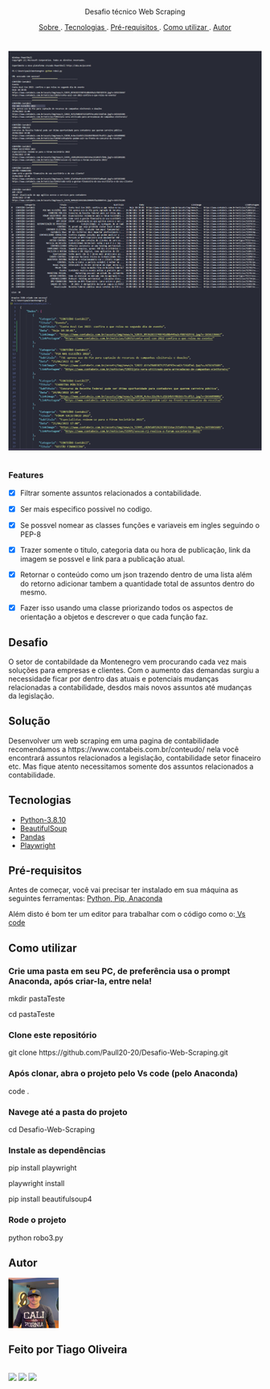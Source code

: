 <p align="center"> Desafio técnico Web Scraping </p>

<p align="center"> 
    <a href="#sobre" >Sobre </a> .
    <a href="#tecnologias" > Tecnologias </a> .
    <a href="#pre-requisitos" > Pré-requisitos </a> .
    <a href="#como-utilizar" > Como utilizar </a> .
    <a href="#autor" > Autor</a>
</p>

#

<img align="center" src="https://github.com/Paull20-20/Desafio-Web-Scraping/blob/master/imagens/print1.1.png">
<img align="center" src="https://github.com/Paull20-20/Desafio-Web-Scraping/blob/master/imagens/print2.png">
<img align="center" src="https://github.com/Paull20-20/Desafio-Web-Scraping/blob/master/imagens/print3.png">

#

### Features

- [x] Filtrar somente assuntos relacionados a contabilidade.
- [x] Ser mais especifico possivel no codigo.
- [x] Se possvel nomear as classes funções e variaveis em ingles seguindo o PEP-8
- [x] Trazer somente o titulo, categoria data ou hora de publicação, link da imagem se possvel e link para a publicação atual.
- [x] Retornar o conteúdo como um json trazendo dentro de uma lista além do retorno adicionar tambem a quantidade total de assuntos dentro do mesmo.
- [x] Fazer isso usando uma classe priorizando todos os aspectos de orientação a objetos e descrever o que cada função faz.


<div class="sobre">

<h2>Desafio</h2>

<p>O setor de contabildade da Montenegro vem procurando cada vez mais soluções para empresas e clientes. Com o aumento das demandas surgiu a necessidade ficar por dentro das atuais e potenciais mudanças relacionadas a contabilidade, desdos mais novos assuntos até mudanças da legislação.</p>
<h2>Solução</h2>

<p>Desenvolver um web scraping em uma pagina de contabilidade recomendamos a https://www.contabeis.com.br/conteudo/ nela você encontrará assuntos relacionados a legislação, contabilidade setor finaceiro etc. Mas fique atento necessitamos somente dos assuntos relacionados a contabilidade.</p>

</div>


<div class="tecnologias">

<h2>Tecnologias</h2>

<ul>

<li><a href="https://www.python.org/downloads/release/python-3810/">Python-3.8.10</a></li>
<li><a href="https://www.crummy.com/software/BeautifulSoup/bs4/doc/">BeautifulSoup</a></li>
<li><a href="https://pandas.pydata.org/">Pandas</a></li>
<li><a href="https://playwright.dev/python/docs/intro">Playwright</a></li>

</ul>


</div>


<div class="pre-requisitos">

<h2>Pré-requisitos</h2>

<p>Antes de começar, você vai precisar ter instalado em sua máquina as seguintes ferramentas: <a href="https://www.python.org/">Python</a><a href="https://pypi.org/project/pip/">, Pip</a><a href="https://www.anaconda.com/">, Anaconda</a></p>
<p>Além disto é bom ter um editor para trabalhar com o código como o:<a href="https://code.visualstudio.com/"> Vs code</a></p>


</div>

<div class="como-utilizar">

<h2>Como utilizar</h2>

<h3>Crie uma pasta em seu PC, de preferência usa o prompt Anaconda, após criar-la, entre nela!</h3>
<p>mkdir pastaTeste</p>
<p>cd pastaTeste</p>

<h3>Clone este repositório</h3>
<p>git clone https://github.com/Paull20-20/Desafio-Web-Scraping.git</p>

<h3>Após clonar, abra o projeto pelo Vs code (pelo Anaconda)</h3>
<p>code .</p>

<h3>Navege até a pasta do projeto</h3>
<p>cd Desafio-Web-Scraping</p>

<h3>Instale as dependências</h3>
<p>pip install playwright </p>
<p>playwright install</p>
<p>pip install beautifulsoup4</p>

<h3>Rode o projeto</h3>
<p>python robo3.py</p>


</div>


<div class="autor">

<h2>Autor</h2>

<img align="center" height="100" width="100" style="max-width: 100%;" src="https://github.com/Paull20-20/Desafio-Web-Scraping/blob/master/imagens/ft.jpeg">
<br/>
<h2>Feito por Tiago Oliveira</h2>
<br/>
<a href="https://www.instagram.com/thiagolopes22_/" target="_blank"><img src="https://img.shields.io/badge/-Instagram-%23E4405F?style=for-the-badge&logo=instagram&logoColor=white" target="_blank"></a> <a href = "mailto:paulloholiveira77@gmail.com"><img src="https://img.shields.io/badge/-Gmail-%23333?style=for-the-badge&logo=gmail&logoColor=white" target="_blank"></a> <a href="https://www.linkedin.com/in/tiago-oliveira-49a2a6205/" target="_blank"><img src="https://img.shields.io/badge/-LinkedIn-%230077B5?style=for-the-badge&logo=linkedin&logoColor=white" target="_blank"></a>


</div>












